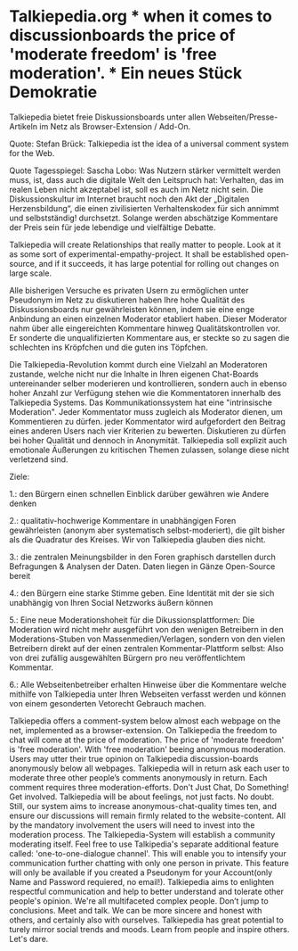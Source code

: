 # Talkiepedia.org * when it comes to discussionboards the price of 'moderate freedom' is 'free moderation'. * Ein neues Stück Demokratie  

Talkiepedia bietet freie Diskussionsboards unter allen Webseiten/Presse-Artikeln im Netz als Browser-Extension / Add-On. 
 
Quote: Stefan Brück:
Talkiepedia ist the idea of a universal comment system for the Web.  

Quote Tagesspiegel: Sascha Lobo: 
Was Nutzern stärker vermittelt werden muss, ist, dass auch die digitale Welt den Leitspruch hat: Verhalten, das im realen Leben nicht akzeptabel ist, soll es auch im Netz nicht sein. Die Diskussionskultur im Internet braucht noch den Akt der „Digitalen Herzensbildung“, die einen zivilisierten Verhaltenskodex für sich annimmt und selbstständig! durchsetzt. Solange werden abschätzige Kommentare der Preis sein für jede lebendige und vielfältige Debatte.

 

Talkiepedia will create Relationships that really matter to people. Look at it as some sort of experimental-empathy-project. It shall be established open-source, and if it succeeds, it has large potential for rolling out changes on large scale. 


Alle bisherigen Versuche es privaten Usern zu ermöglichen unter Pseudonym im Netz zu diskutieren haben Ihre hohe Qualität des Diskussionsboards nur gewährleisten können, indem sie eine enge Anbindung an einen einzelnen Moderator etabliert haben. Dieser Moderator nahm über alle eingereichten Kommentare hinweg Qualitätskontrollen vor. Er sonderte die unqualifizierten Kommentare aus, er steckte so zu sagen die schlechten ins Kröpfchen und die guten ins Töpfchen. 

Die Talkiepedia-Revolution kommt durch eine Vielzahl an Moderatoren zustande, welche nicht nur die Inhalte in Ihren eigenen Chat-Boards untereinander selber moderieren und kontrollieren, sondern auch in ebenso hoher Anzahl zur Verfügung stehen wie die Kommentatoren innerhalb des Talkiepedia Systems. Das Kommunikationssystem hat eine "intrinsische Moderation". Jeder Kommentator muss zugleich als Moderator dienen, um Kommentieren zu dürfen. jeder Kommentator wird aufgefordert den Beitrag eines anderen Users nach vier Kriterien zu bewerten. Diskutieren zu dürfen bei hoher Qualität und dennoch in Anonymität. Talkiepedia soll explizit auch emotionale Äußerungen zu kritischen Themen zulassen, solange diese nicht verletzend sind. 

 
Ziele:

1.: den Bürgern einen schnellen Einblick darüber gewähren wie Andere denken

2.: qualitativ-hochwerige Kommentare in unabhängigen Foren gewährleisten (anonym aber systematisch selbst-moderiert), die gilt bisher als die Quadratur des Kreises. Wir von Talkiepedia glauben dies nicht.

3.: die zentralen Meinungsbilder in den Foren graphisch darstellen durch Befragungen & Analysen der Daten. Daten liegen in Gänze Open-Source bereit  

4.: den Bürgern eine starke Stimme geben. Eine Identität mit der sie sich unabhängig von Ihren Social Netzworks äußern können 

5.:  Eine neue Moderationshoheit für die Dikussionsplattformen: Die Moderation wird nicht mehr ausgeführt von den wenigen Betreibern in den Moderations-Stuben von Massenmedien/Verlagen, sondern von den vielen Betreibern direkt auf der einen zentralen Kommentar-Plattform selbst: Also von drei zufällig ausgewählten Bürgern pro neu veröffentlichtem Kommentar. 


6.:  Alle Webseitenbetreiber erhalten Hinweise über die Kommentare welche mithilfe von Talkiepedia unter Ihren Webseiten verfasst werden und können von einem gesonderten Vetorecht Gebrauch machen. 



Talkiepedia offers a comment-system below almost each webpage on the net, implemented as a browser-extension. On Talkiepedia the freedom to chat will come at the price of moderation. The price of 'moderate freedom' is 'free moderation'. With 'free moderation' beeing anonymous moderation. Users may utter their true opinion on Talkiepedia discussion-boards anonymously below all webpages. Talkiepedia will in return ask each user to moderate three other people’s comments anonymously in return. Each comment requires three moderation-efforts. Don't Just Chat, Do Something! Get involved. Talkiepedia will be about feelings, not just facts. No doubt. Still, our system aims to increase anonymous-chat-quality times ten, and ensure our discussions will remain firmly related to the website-content. All by the mandatory involvement the users will need to invest into the moderation process. The Talkiepedia-System will establish a community moderating itself. Feel free to use Talkipedia's separate additional feature called: 'one-to-one-dialogue channel'. This will enable you to intensify your communication further chatting with only one person in private. This feature will only be available if you created a Pseudonym for your Account(only Name and Password requiered, no email!). Talkiepedia aims to enlighten respectful communication and help to better understand and tolerate other people's opinion. We're all multifaceted complex people. Don’t jump to conclusions. Meet and talk. We can be more sincere and honest with others, and certainly also with ourselves. Talkiepedia has great potential to turely mirror social trends and moods. Learn from people and inspire others. Let's dare. 

